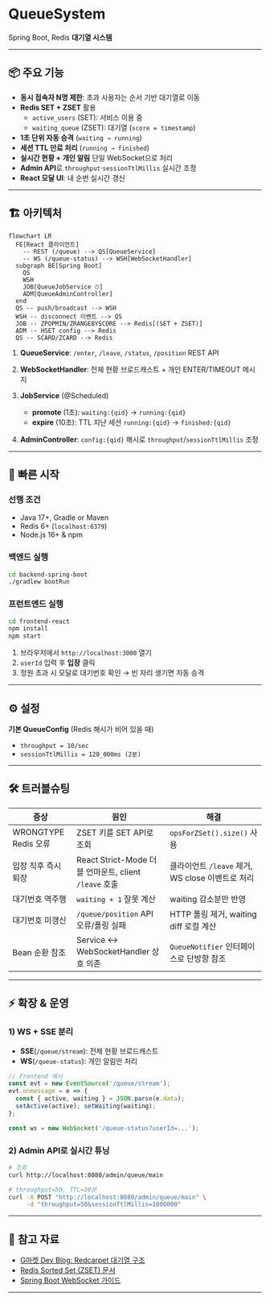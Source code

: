 # QueueSystem

Spring Boot, Redis **대기열 시스템**  

---

## 📦 주요 기능

- **동시 접속자 N명 제한**: 초과 사용자는 순서 기반 대기열로 이동  
- **Redis SET + ZSET** 활용  
  - `active_users` (SET): 서비스 이용 중  
  - `waiting_queue` (ZSET): 대기열 (`score = timestamp`)  
- **1초 단위 자동 승격** (`waiting → running`)  
- **세션 TTL 만료 처리** (`running → finished`)  
- **실시간 현황 + 개인 알림** 단일 WebSocket으로 처리  
- **Admin API**로 `throughput`·`sessionTtlMillis` 실시간 조정  
- **React 모달 UI**: 내 순번 실시간 갱신  

---

## 🏗️ 아키텍처

```mermaid
flowchart LR
  FE[React 클라이언트] 
    -- REST (/queue) --> QS[QueueService]
    -- WS (/queue-status) --> WSH[WebSocketHandler]
  subgraph BE[Spring Boot]
    QS
    WSH
    JOB[QueueJobService ⏱]
    ADM[QueueAdminController]
  end
  QS -- push/broadcast --> WSH
  WSH -- disconnect 이벤트 --> QS
  JOB -- ZPOPMIN/ZRANGEBYSCORE --> Redis[(SET + ZSET)]
  ADM -- HSET config --> Redis
  QS -- SCARD/ZCARD --> Redis
````

1. **QueueService**: `/enter`, `/leave`, `/status`, `/position` REST API
2. **WebSocketHandler**: 전체 현황 브로드캐스트 + 개인 ENTER/TIMEOUT 메시지
3. **JobService** (@Scheduled)

   * **promote** (1초): `waiting:{qid}` → `running:{qid}`
   * **expire** (10초): TTL 지난 세션 `running:{qid}` → `finished:{qid}`
4. **AdminController**: `config:{qid}` 해시로 `throughput`/`sessionTtlMillis` 조정

---

## 🚀 빠른 시작

### 선행 조건

* Java 17+, Gradle or Maven
* Redis 6+ (`localhost:6379`)
* Node.js 16+ & npm

### 백엔드 실행

```bash
cd backend-spring-boot
./gradlew bootRun
```

### 프런트엔드 실행

```bash
cd frontend-react
npm install
npm start
```

1. 브라우저에서 `http://localhost:3000` 열기
2. `userId` 입력 후 **입장** 클릭
3. 정원 초과 시 모달로 대기번호 확인 → 빈 자리 생기면 자동 승격

---

## ⚙️ 설정

**기본 QueueConfig** (Redis 해시가 비어 있을 때)

* `throughput = 10/sec`
* `sessionTtlMillis = 120_000ms (2분)`

---

## 🛠 트러블슈팅

| 증상                 | 원인                                            | 해결                                  |
| ------------------ | --------------------------------------------- | ----------------------------------- |
| WRONGTYPE Redis 오류 | ZSET 키를 SET API로 조회                           | `opsForZSet().size()` 사용            |
| 입장 직후 즉시 퇴장        | React Strict-Mode 더블 언마운트, client `/leave` 호출 | 클라이언트 `/leave` 제거, WS close 이벤트로 처리 |
| 대기번호 역주행           | `waiting + 1` 잘못 계산                           | waiting 감소분만 반영                     |
| 대기번호 미갱신           | `/queue/position` API 오류/폴링 실패                | HTTP 폴링 제거, waiting diff 로컬 계산      |
| Bean 순환 참조         | Service ↔ WebSocketHandler 상호 의존              | `QueueNotifier` 인터페이스로 단방향 참조       |

---

## ⚡ 확장 & 운영

### 1) WS + SSE 분리

* **SSE**(`/queue/stream`): 전체 현황 브로드캐스트
* **WS**(`/queue-status`): 개인 알림만 처리

```js
// Frontend 예시
const evt = new EventSource('/queue/stream');
evt.onmessage = e => {
  const { active, waiting } = JSON.parse(e.data);
  setActive(active); setWaiting(waiting);
};

const ws = new WebSocket('/queue-status?userId=...');
```

### 2) Admin API로 실시간 튜닝

```bash
# 조회
curl http://localhost:8080/admin/queue/main

# throughput=50, TTL=30분
curl -X POST "http://localhost:8080/admin/queue/main" \
     -d "throughput=50&sessionTtlMillis=1800000"
```

---

## 📖 참고 자료

* [G마켓 Dev Blog: Redcarpet 대기열 구조](https://dev.gmarket.com/46)
* [Redis Sorted Set (ZSET) 문서](https://redis.io/docs/data-types/sorted-sets/)
* [Spring Boot WebSocket 가이드](https://spring.io/guides/gs/messaging-stomp-websocket/)

---
